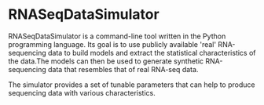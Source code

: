 # RNASeqDataSimulator

RNASeqDataSimulator is a command-line tool written in the Python programming language. 
Its goal is to use publicly available 'real' RNA-sequencing data to build models and extract the statistical characteristics
of the data.The models can then be used to generate synthetic RNA-sequencing data that resembles that of real RNA-seq data. 

The simulator provides a set of tunable parameters that can help to produce sequencing data with various characteristics.
